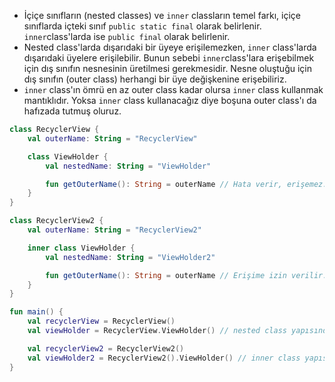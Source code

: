 * İçiçe sınıfların (nested classes) ve `inner` classların temel farkı, içiçe sınıflarda içteki sınıf `public static final` olarak belirlenir. `inner`class'larda ise `public final` olarak belirlenir.
* Nested class'larda dışarıdaki bir üyeye erişilemezken, `inner` class'larda dışarıdaki üyelere erişilebilir. Bunun sebebi `inner`class'lara erişebilmek için dış sınıfın nesnesinin üretilmesi gerekmesidir. Nesne oluştuğu için dış sınıfın (outer class) herhangi bir üye değişkenine erişebiliriz.
* `inner` class'ın ömrü en az outer class kadar olursa `inner` class kullanmak mantıklıdır. Yoksa `inner` class kullanacağız diye boşuna outer class'ı da hafızada tutmuş oluruz.

```kotlin
class RecyclerView {
	val outerName: String = "RecyclerView"

	class ViewHolder {
		val nestedName: String = "ViewHolder"

		fun getOuterName(): String = outerName // Hata verir, erişemez.
	}
}

class RecyclerView2 {
	val outerName: String = "RecyclerView2"

	inner class ViewHolder {
		val nestedName: String = "ViewHolder2"

		fun getOuterName(): String = outerName // Erişime izin verilir.
	}
}

fun main() {
	val recyclerView = RecyclerView()
	val viewHolder = RecyclerView.ViewHolder() // nested class yapısında static final class oluştuğu için ViewHolder sınıfına ulaşırken nesne üretmeye ihtiyaç duymaz.

	val recyclerView2 = RecyclerView2()
	val viewHolder2 = RecyclerView2().ViewHolder() // inner class yapısında outer class'ın nesnesini üretmemiz gerekir ViewHolder'a ulaşabilmek için.
}

```
